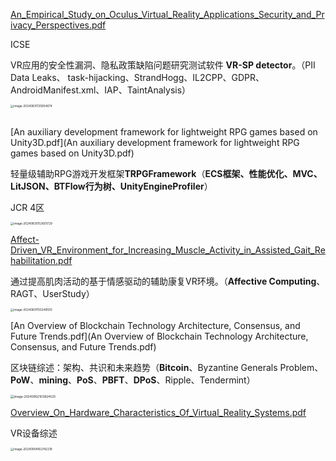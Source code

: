  [An_Empirical_Study_on_Oculus_Virtual_Reality_Applications_Security_and_Privacy_Perspectives.pdf](An_Empirical_Study_on_Oculus_Virtual_Reality_Applications_Security_and_Privacy_Perspectives.pdf) 

ICSE

VR应用的安全性漏洞、隐私政策缺陷问题研究测试软件 **VR-SP detector**。（PII Data Leaks、 task-hijacking、StrandHogg、IL2CPP、GDPR、 AndroidManifest.xml、IAP、TaintAnalysis）

<img src="C:\Users\TsingPig\AppData\Roaming\Typora\typora-user-images\image-20240831135954674.png" alt="image-20240831135954674" style="zoom:33%;" />

##  

 [An auxiliary development framework for lightweight RPG games based on Unity3D.pdf](An auxiliary development framework for lightweight RPG games based on Unity3D.pdf) 

轻量级辅助RPG游戏开发框架**TRPGFramework**（**ECS框架、性能优化、MVC、LitJSON、BTFlow行为树、UnityEngineProfiler**）

JCR 4区

<img src="C:\Users\TsingPig\AppData\Roaming\Typora\typora-user-images\image-20240830153601729.png" alt="image-20240830153601729" style="zoom:33%;" />



 [Affect-Driven_VR_Environment_for_Increasing_Muscle_Activity_in_Assisted_Gait_Rehabilitation.pdf](Affect-Driven_VR_Environment_for_Increasing_Muscle_Activity_in_Assisted_Gait_Rehabilitation.pdf) 

通过提高肌肉活动的基于情感驱动的辅助康复VR环境。（**Affective Computing**、RAGT、UserStudy）

<img src="C:\Users\TsingPig\AppData\Roaming\Typora\typora-user-images\image-20240831155249550.png" alt="image-20240831155249550" style="zoom:33%;" />



 [An Overview of Blockchain Technology Architecture, Consensus, and Future Trends.pdf](An Overview of Blockchain Technology Architecture, Consensus, and Future Trends.pdf) 

区块链综述：架构、共识和未来趋势（**Bitcoin**、Byzantine Generals Problem、**PoW**、**mining**、**PoS**、**PBFT**、**DPoS**、Ripple、Tendermint）

<img src="C:\Users\TsingPig\AppData\Roaming\Typora\typora-user-images\image-20240902103824525.png" alt="image-20240902103824525" style="zoom:35%;" />

 [Overview_On_Hardware_Characteristics_Of_Virtual_Reality_Systems.pdf](___References\Overview_On_Hardware_Characteristics_Of_Virtual_Reality_Systems.pdf) 

VR设备综述

<img src="C:\Users\TsingPig\AppData\Roaming\Typora\typora-user-images\image-20240904162742219.png" alt="image-20240904162742219" style="zoom:33%;" />